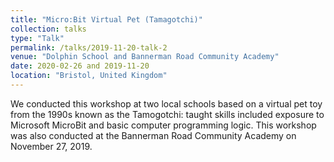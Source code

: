 ```yaml
---
title: "Micro:Bit Virtual Pet (Tamagotchi)"
collection: talks
type: "Talk"
permalink: /talks/2019-11-20-talk-2
venue: "Dolphin School and Bannerman Road Community Academy"
date: 2020-02-26 and 2019-11-20
location: "Bristol, United Kingdom"
---
```


We conducted this workshop at two local schools based on a virtual pet toy from the 1990s known as the Tamogotchi: taught skills included exposure to Microsoft MicroBit and basic computer programming logic. This workshop was also conducted at the Bannerman Road Community Academy on November 27, 2019.



